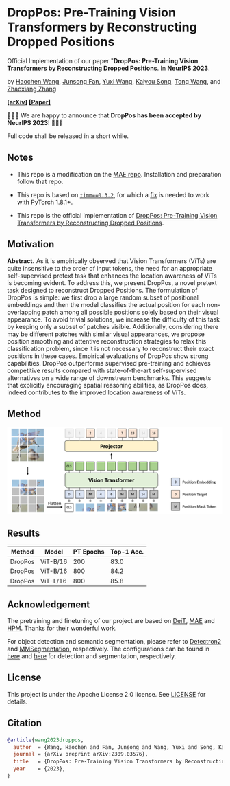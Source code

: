 # DropPos: Pre-Training Vision Transformers by Reconstructing Dropped Positions
Official Implementation of our paper "**DropPos: Pre-Training Vision Transformers by Reconstructing Dropped Positions**. In **NeurIPS 2023**. 

by 
<a href="https://scholar.google.com/citations?user=oNlpTdcAAAAJ" target="_blank">Haochen Wang</a>,
<a href="https://scholar.google.com/citations?user=AfK4UcUAAAAJ" target="_blank">Junsong Fan</a>,
<a href="https://scholar.google.com/citations?user=waLCodcAAAAJ" target="_blank">Yuxi Wang</a>,
<a href="https://scholar.google.com/citations?user=VLqzM1wAAAAJ" target="_blank">Kaiyou Song</a>,
<a href="https://scholar.google.com/citations?user=y8cNMmkAAAAJ" target="_blank">Tong Wang</a>, and
<a href="https://scholar.google.com/citations?user=qxWfV6cAAAAJ" target="_blank">Zhaoxiang Zhang</a>

**[[arXiv]](https://arxiv.org/abs/2309.03576)**  **[[Paper]](https://arxiv.org/pdf/2309.03576.pdf)**

:bell::bell::bell: We are happy to announce that **DropPos has been accepted by NeurIPS 2023**! :bell::bell::bell:

Full code shall be released in a short while.

## Notes

* This repo is a modification on the [MAE repo](https://github.com/facebookresearch/mae). Installation and preparation follow that repo.

* This repo is based on [`timm==0.3.2`](https://github.com/rwightman/pytorch-image-models), for which a [fix](https://github.com/rwightman/pytorch-image-models/issues/420#issuecomment-776459842) is needed to work with PyTorch 1.8.1+.

* This repo is the official implementation of [DropPos: Pre-Training Vision Transformers by Reconstructing Dropped Positions](https://arxiv.org/pdf/2309.03576.pdf).

## Motivation
**Abstract.**
As it is empirically observed that Vision Transformers (ViTs) are quite insensitive to the order of input tokens, 
the need for an appropriate self-supervised pretext task that enhances the location awareness of ViTs is becoming evident. 
To address this, we present DropPos, a novel pretext task designed to reconstruct Dropped Positions. 
The formulation of DropPos is simple: we first drop a large random subset of positional embeddings 
and then the model classifies the actual position for each non-overlapping patch among all possible positions solely based on their visual appearance. 
To avoid trivial solutions, we increase the difficulty of this task by keeping only a subset of patches visible. 
Additionally, considering there may be different patches with similar visual appearances,
we propose position smoothing and attentive reconstruction strategies to relax this classification problem, 
since it is not necessary to reconstruct their exact positions in these cases. 
Empirical evaluations of DropPos show strong capabilities. DropPos outperforms supervised pre-training 
and achieves competitive results compared with state-of-the-art self-supervised alternatives on a wide range of downstream benchmarks. 
This suggests that explicitly encouraging spatial reasoning abilities, as DropPos does, indeed contributes to the improved location awareness of ViTs. 

## Method
 
<img src="src/pipeline.png" width="800">

## Results
| Method  | Model    | PT Epochs | Top-1 Acc.  |
|---------|----------|-----------|-------------|
| DropPos | ViT-B/16 | 200       | 83.0        |
| DropPos | ViT-B/16 | 800       | 84.2        |
| DropPos | ViT-L/16 | 800       | 85.8        |


## Acknowledgement
The pretraining and finetuning of our project are based on [DeiT](https://github.com/facebookresearch/deit), [MAE](https://github.com/facebookresearch/mae) and [HPM](https://github.com/Haochen-Wang409/HPM). 
Thanks for their wonderful work.

For object detection and semantic segmentation, please refer to [Detectron2](https://github.com/facebookresearch/detectron2) and [MMSegmentation](https://github.com/open-mmlab/mmsegmentation), respectively.
The configurations can be found in [here](https://github.com/open-mmlab/mmsegmentation/tree/master/configs/mae) and [here](https://github.com/facebookresearch/detectron2/tree/main/projects/ViTDet) for detection and segmentation, respectively.


## License
This project is under the Apache License 2.0 license. See [LICENSE](LICENSE) for details.

## Citation
```bibtex
@article{wang2023droppos,
  author  = {Wang, Haochen and Fan, Junsong and Wang, Yuxi and Song, Kaiyou and Wang, Tong and Zhang, Zhaoxiang},
  journal = {arXiv preprint arXiv:2309.03576},
  title   = {DropPos: Pre-Training Vision Transformers by Reconstructing Dropped Positions},
  year    = {2023},
}
```
